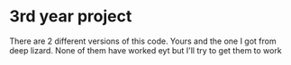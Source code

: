 # 3rd year project
There are 2 different versions of this code. Yours and the one I got from deep lizard. None of them have worked eyt but I'll try to get them to work 

